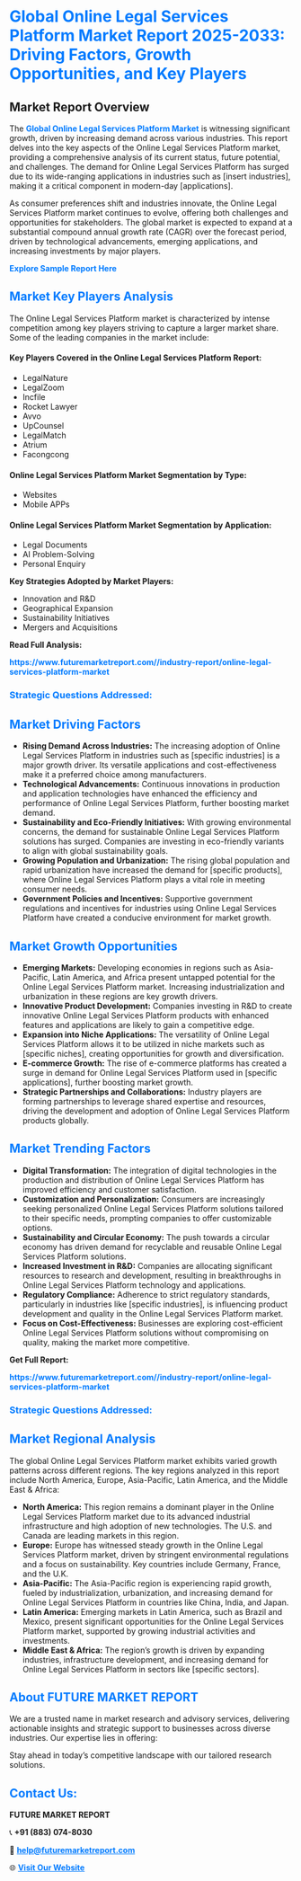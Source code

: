 <h1 style="color: #007BFF;">Global Online Legal Services Platform Market Report 2025-2033: Driving Factors, Growth Opportunities, and Key Players</h1>

<section id="overview">
<h2>Market Report Overview</h2>
<p>The <a href="https://www.futuremarketreport.com//industry-report/online-legal-services-platform-market" style="color: #007BFF; text-decoration: none;"><strong>Global Online Legal Services Platform Market</strong></a> is witnessing significant growth, driven by increasing demand across various industries. This report delves into the key aspects of the Online Legal Services Platform market, providing a comprehensive analysis of its current status, future potential, and challenges. The demand for Online Legal Services Platform has surged due to its wide-ranging applications in industries such as [insert industries], making it a critical component in modern-day [applications].</p>
<p>As consumer preferences shift and industries innovate, the Online Legal Services Platform market continues to evolve, offering both challenges and opportunities for stakeholders. The global market is expected to expand at a substantial compound annual growth rate (CAGR) over the forecast period, driven by technological advancements, emerging applications, and increasing investments by major players.</p>
</section>

<section id="overview">
<p><a href="https://www.futuremarketreport.com//request-sample/reportId=53359" style="color: #007BFF; text-decoration: none;"><strong>Explore Sample Report Here</strong></a></p>
</section>

<section id="key-players">
<h2 style="color: #007BFF;">Market Key Players Analysis</h2>
<p>The Online Legal Services Platform market is characterized by intense competition among key players striving to capture a larger market share. Some of the leading companies in the market include:</p>
<h4>Key Players Covered in the Online Legal Services Platform Report:</h4>
<ul><li>LegalNature</li><li>LegalZoom</li><li>Incfile</li><li>Rocket Lawyer</li><li>Avvo</li><li>UpCounsel</li><li>LegalMatch</li><li>Atrium</li><li>Facongcong</li></ul>
<h4>Online Legal Services Platform Market Segmentation by Type:</h4>
<ul><li>Websites</li><li>Mobile APPs</li></ul>

<h4>Online Legal Services Platform Market Segmentation by Application:</h4>
<ul><li>Legal Documents</li><li>AI Problem-Solving</li><li>Personal Enquiry</li></ul>
<p><strong>Key Strategies Adopted by Market Players:</strong></p>
<ul>
<li>Innovation and R&D</li>
<li>Geographical Expansion</li>
<li>Sustainability Initiatives</li>
<li>Mergers and Acquisitions</li>
</ul>
</section>

<section>
<p><strong>Read Full Analysis: </strong></p><a href="https://www.futuremarketreport.com//industry-report/online-legal-services-platform-market" style="color: #007BFF; text-decoration: none;"><strong>https://www.futuremarketreport.com//industry-report/online-legal-services-platform-market</strong></a>
<h3 style="color: #007BFF;">Strategic Questions Addressed:</h3>
</section>

<section id="driving-factors">
<h2 style="color: #007BFF;">Market Driving Factors</h2>
<ul>
<li><strong>Rising Demand Across Industries:</strong> The increasing adoption of Online Legal Services Platform in industries such as [specific industries] is a major growth driver. Its versatile applications and cost-effectiveness make it a preferred choice among manufacturers.</li>
<li><strong>Technological Advancements:</strong> Continuous innovations in production and application technologies have enhanced the efficiency and performance of Online Legal Services Platform, further boosting market demand.</li>
<li><strong>Sustainability and Eco-Friendly Initiatives:</strong> With growing environmental concerns, the demand for sustainable Online Legal Services Platform solutions has surged. Companies are investing in eco-friendly variants to align with global sustainability goals.</li>
<li><strong>Growing Population and Urbanization:</strong> The rising global population and rapid urbanization have increased the demand for [specific products], where Online Legal Services Platform plays a vital role in meeting consumer needs.</li>
<li><strong>Government Policies and Incentives:</strong> Supportive government regulations and incentives for industries using Online Legal Services Platform have created a conducive environment for market growth.</li>
</ul>
</section>

<section id="growth-opportunities">
<h2 style="color: #007BFF;">Market Growth Opportunities</h2>
<ul>
<li><strong>Emerging Markets:</strong> Developing economies in regions such as Asia-Pacific, Latin America, and Africa present untapped potential for the Online Legal Services Platform market. Increasing industrialization and urbanization in these regions are key growth drivers.</li>
<li><strong>Innovative Product Development:</strong> Companies investing in R&D to create innovative Online Legal Services Platform products with enhanced features and applications are likely to gain a competitive edge.</li>
<li><strong>Expansion into Niche Applications:</strong> The versatility of Online Legal Services Platform allows it to be utilized in niche markets such as [specific niches], creating opportunities for growth and diversification.</li>
<li><strong>E-commerce Growth:</strong> The rise of e-commerce platforms has created a surge in demand for Online Legal Services Platform used in [specific applications], further boosting market growth.</li>
<li><strong>Strategic Partnerships and Collaborations:</strong> Industry players are forming partnerships to leverage shared expertise and resources, driving the development and adoption of Online Legal Services Platform products globally.</li>
</ul>
</section>

<section id="trending-factors">
<h2 style="color: #007BFF;">Market Trending Factors</h2>
<ul>
<li><strong>Digital Transformation:</strong> The integration of digital technologies in the production and distribution of Online Legal Services Platform has improved efficiency and customer satisfaction.</li>
<li><strong>Customization and Personalization:</strong> Consumers are increasingly seeking personalized Online Legal Services Platform solutions tailored to their specific needs, prompting companies to offer customizable options.</li>
<li><strong>Sustainability and Circular Economy:</strong> The push towards a circular economy has driven demand for recyclable and reusable Online Legal Services Platform solutions.</li>
<li><strong>Increased Investment in R&D:</strong> Companies are allocating significant resources to research and development, resulting in breakthroughs in Online Legal Services Platform technology and applications.</li>
<li><strong>Regulatory Compliance:</strong> Adherence to strict regulatory standards, particularly in industries like [specific industries], is influencing product development and quality in the Online Legal Services Platform market.</li>
<li><strong>Focus on Cost-Effectiveness:</strong> Businesses are exploring cost-efficient Online Legal Services Platform solutions without compromising on quality, making the market more competitive.</li>
</ul>
</section>

<section>
<p><strong>Get Full Report: </strong></p><a href="https://www.futuremarketreport.com//industry-report/online-legal-services-platform-market" style="color: #007BFF; text-decoration: none;"><strong>https://www.futuremarketreport.com//industry-report/online-legal-services-platform-market</strong></a>
<h3 style="color: #007BFF;">Strategic Questions Addressed:</h3>
</section>


<section id="regional-analysis">
<h2 style="color: #007BFF;">Market Regional Analysis</h2>
<p>The global Online Legal Services Platform market exhibits varied growth patterns across different regions. The key regions analyzed in this report include North America, Europe, Asia-Pacific, Latin America, and the Middle East & Africa:</p>
<ul>
<li><strong>North America:</strong> This region remains a dominant player in the Online Legal Services Platform market due to its advanced industrial infrastructure and high adoption of new technologies. The U.S. and Canada are leading markets in this region.</li>
<li><strong>Europe:</strong> Europe has witnessed steady growth in the Online Legal Services Platform market, driven by stringent environmental regulations and a focus on sustainability. Key countries include Germany, France, and the U.K.</li>
<li><strong>Asia-Pacific:</strong> The Asia-Pacific region is experiencing rapid growth, fueled by industrialization, urbanization, and increasing demand for Online Legal Services Platform in countries like China, India, and Japan.</li>
<li><strong>Latin America:</strong> Emerging markets in Latin America, such as Brazil and Mexico, present significant opportunities for the Online Legal Services Platform market, supported by growing industrial activities and investments.</li>
<li><strong>Middle East & Africa:</strong> The region’s growth is driven by expanding industries, infrastructure development, and increasing demand for Online Legal Services Platform in sectors like [specific sectors].</li>
</ul>
</section>

<footer>
<h2 style="color: #007BFF;">About FUTURE MARKET REPORT</h2>
<p>We are a trusted name in market research and advisory services, delivering actionable insights and strategic support to businesses across diverse industries. Our expertise lies in offering:</p>

<p>Stay ahead in today’s competitive landscape with our tailored research solutions.</p>

<h2 style="color: #007BFF;">Contact Us:</h2>
<p><strong>FUTURE MARKET REPORT</strong></p>
<p>📞 <strong>+91 (883) 074-8030</strong></p>
<p>📧 <strong><a href="mailto:help@futuremarketreport.com" style="color: #007BFF;">help@futuremarketreport.com</a></strong></p>
<p>🌐 <strong><a href="https://www.futuremarketreport.com/" style="color: #007BFF;">Visit Our Website</a></strong></p>
</footer>